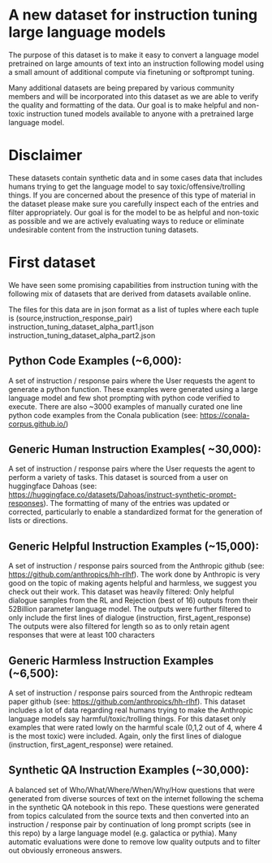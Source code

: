 # A new dataset for instruction tuning large language models
The purpose of this dataset is to make it easy to convert a language model pretrained on large amounts of text into an instruction following model using a small amount of additional compute via finetuning or softprompt tuning.

Many additional datasets are being prepared by various community members and will be incorporated into this dataset as we are able to verify the quality and formatting of the data. Our goal is to make helpful and non-toxic instruction tuned models available to anyone with a pretrained large language model.

# Disclaimer
These datasets contain synthetic data and in some cases data that includes humans trying to get the language model to say toxic/offensive/trolling things. If you are concerned about the presence of this type of material in the dataset please make sure you carefully inspect each of the entries and filter appropriately. Our goal is for the model to be as helpful and non-toxic as possible and we are actively evaluating ways to reduce or eliminate undesirable content from the instruction tuning datasets.

# First dataset
We have seen some promising capabilities from instruction tuning with the following mix of datasets that are derived from datasets available online.

The files for this data are in json format as a list of tuples where each tuple is (source,instruction_response_pair)
instruction_tuning_dataset_alpha_part1.json
instruction_tuning_dataset_alpha_part2.json

Python Code Examples (~6,000):
---------------------

A set of instruction / response pairs where the User requests the agent to generate a python function. These examples were generated using a large language model and few shot prompting with python code verified to execute. 
There are also ~3000 examples of manually curated one line python code examples from the Conala publication (see: https://conala-corpus.github.io/)

Generic Human Instruction Examples( ~30,000):
-----------------------------------

A set of instruction / response pairs where the User requests the agent to perform a variety of tasks. This dataset is sourced from a user on huggingface Dahoas (see: https://huggingface.co/datasets/Dahoas/instruct-synthetic-prompt-responses). The formatting of many of the entries was updated or corrected, particularly to enable a standardized format for the generation of lists or directions.

Generic Helpful Instruction Examples (~15,000):
-------------------------------------

A set of instruction / response pairs sourced from the Anthropic github (see: https://github.com/anthropics/hh-rlhf). The work done by Anthropic is very good on the topic of making agents helpful and harmless, we suggest you check out their work.
This dataset was heavily filtered:
  Only helpful dialogue samples from the RL and Rejection (best of 16) outputs from their 52Billion parameter language model. 
  The outputs were further filtered to only include the first lines of dialogue (instruction, first_agent_response)
  The outputs were also filtered for length so as to only retain agent responses that were at least 100 characters
  
Generic Harmless Instruction Examples (~6,500):
--------------------------------------

A set of instruction / response pairs sourced from the Anthropic redteam paper github (see: https://github.com/anthropics/hh-rlhf). 
This dataset includes a lot of data regarding real humans trying to make the Anthropic language models say harmful/toxic/trolling things. 
For this dataset only examples that were rated lowly on the harmful scale (0,1,2 out of 4, where 4 is the most toxic) were included. Again, only the first lines of dialogue (instruction, first_agent_response) were retained.

Synthetic QA Instruction Examples (~30,000):
-----------------------------------
A balanced set of Who/What/Where/When/Why/How questions that were generated from diverse sources of text on the internet following the schema in the synthetic QA notebook in this repo. These questions were generated from topics calculated from the source texts and then converted into an instruction / response pair by continuation of long prompt scripts (see in this repo) by a large language model (e.g. galactica or pythia). Many automatic evaluations were done to remove low quality outputs and to filter out obviously erroneous answers.
